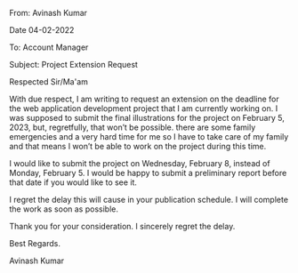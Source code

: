 From: Avinash Kumar

Date 04-02-2022

To: Account Manager 

Subject: Project Extension Request

Respected Sir/Ma'am

With due respect, I am writing to request an extension on the deadline for the web application development project that I am currently working on. I was supposed to submit the final illustrations for the project on  February 5, 2023, but, regretfully, that won’t be possible. there are some family emergencies and a very hard time for me so I have to take care of my family and that means I won’t be able to work on the project during this time. 

I would like to submit the project on Wednesday, February 8, instead of Monday, February 5. I would be happy to submit a preliminary report before that date if you would like to see it.

I regret the delay this will cause in your publication schedule. I will complete the work as soon as possible.

Thank you for your consideration. I sincerely regret the delay.

Best Regards.

Avinash Kumar


